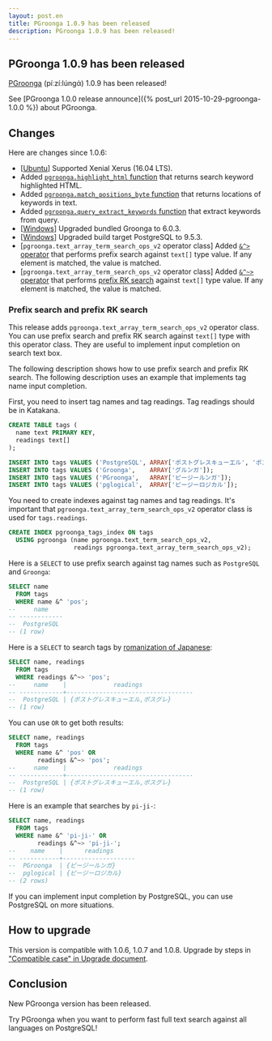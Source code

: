 ```yaml
---
layout: post.en
title: PGroonga 1.0.9 has been released
description: PGroonga 1.0.9 has been released!
---
```


## PGroonga 1.0.9 has been released

[PGroonga](http://pgroonga.github.io/) (píːzí:lúnɡά) 1.0.9 has been released!

See [PGroonga 1.0.0 release announce]({% post_url 2015-10-29-pgroonga-1.0.0 %}) about PGroonga.

## Changes

Here are changes since 1.0.6:

  * [[Ubuntu](http://pgroonga.github.io/install/ubuntu.html)] Supported Xenial Xerus (16.04 LTS).
  * Added [`pgroonga.highlight_html` function](http://pgroonga.github.io/reference/functions/pgroonga-highlight-html.html) that returns search keyword highlighted HTML.
  * Added [`pgroonga.match_positions_byte` function](http://pgroonga.github.io/reference/functions/pgroonga-match-positions-byte.html) that returns locations of keywords in text.
  * Added [`pgroonga.query_extract_keywords` function](http://pgroonga.github.io/reference/functions/pgroonga-query-extract-keywords.html) that extract keywords from query.
  * [[Windows](http://pgroonga.github.io/install/windows.html)] Upgraded bundled Groonga to 6.0.3.
  * [[Windows](http://pgroonga.github.io/install/windows.html)] Upgraded build target PostgreSQL to 9.5.3.
  * [`pgroonga.text_array_term_search_ops_v2` operator class] Added [`&^>` operator](http://pgroonga.github.io/reference/operators/prefix-search-contain-v2.html)  that performs prefix search against `text[]` type value. If any element is matched, the value is matched.
  * [`pgroonga.text_array_term_search_ops_v2` operator class] Added [`&^~>` operator](http://pgroonga.github.io/reference/operators/prefix-rk-search-contain-v2.html) that performs [prefix RK search](http://groonga.org/docs/reference/operations/prefix_rk_search.html) against `text[]` type value. If any element is matched, the value is matched.

### Prefix search and prefix RK search

This release adds `pgroonga.text_array_term_search_ops_v2` operator class. You can use prefix search and prefix RK search against `text[]` type with this operator class. They are useful to implement input completion on search text box.

The following description shows how to use prefix search and prefix RK search. The following description uses an example that implements tag name input completion.

First, you need to insert tag names and tag readings. Tag readings should be in Katakana.

```sql
CREATE TABLE tags (
  name text PRIMARY KEY,
  readings text[]
);

INSERT INTO tags VALUES ('PostgreSQL', ARRAY['ポストグレスキューエル', 'ポスグレ']);
INSERT INTO tags VALUES ('Groonga',    ARRAY['グルンガ']);
INSERT INTO tags VALUES ('PGroonga',   ARRAY['ピージールンガ']);
INSERT INTO tags VALUES ('pglogical',  ARRAY['ピージーロジカル']);
```

You need to create indexes against tag names and tag readings. It's important that `pgroonga.text_array_term_search_ops_v2` operator class is used for `tags.readings`.

```sql
CREATE INDEX pgroonga_tags_index ON tags
  USING pgroonga (name pgroonga.text_term_search_ops_v2,
                  readings pgroonga.text_array_term_search_ops_v2);
```

Here is a `SELECT` to use prefix search against tag names such as `PostgreSQL` and `Groonga`:

```sql
SELECT name
  FROM tags
  WHERE name &^ 'pos';
--     name    
-- ------------
--  PostgreSQL
-- (1 row)
```

Here is a `SELECT` to search tags by [romanization of Japanese](https://en.wikipedia.org/wiki/Romanization_of_Japanese):

```sql
SELECT name, readings
  FROM tags
  WHERE readings &^~> 'pos';
--     name    |             readings              
-- ------------+-----------------------------------
--  PostgreSQL | {ポストグレスキューエル,ポスグレ}
-- (1 row)
```

You can use `OR` to get both results:

```sql
SELECT name, readings
  FROM tags
  WHERE name &^ 'pos' OR
        readings &^~> 'pos';
--     name    |             readings              
-- ------------+-----------------------------------
--  PostgreSQL | {ポストグレスキューエル,ポスグレ}
-- (1 row)
```

Here is an example that searches by `pi-ji-`:

```sql
SELECT name, readings
  FROM tags
  WHERE name &^ 'pi-ji-' OR
        readings &^~> 'pi-ji-';
--    name    |      readings      
-- -----------+--------------------
--  PGroonga  | {ピージールンガ}
--  pglogical | {ピージーロジカル}
-- (2 rows)
```

If you can implement input completion by PostgreSQL, you can use PostgreSQL on more situations.

## How to upgrade

This version is compatible with 1.0.6, 1.0.7 and 1.0.8. Upgrade by steps in ["Compatible case" in Upgrade document](http://pgroonga.github.io/upgrade/#compatible-case).

## Conclusion

New PGroonga version has been released.

Try PGroonga when you want to perform fast full text search against all languages on PostgreSQL!
